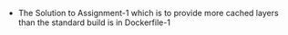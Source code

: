 - The Solution to Assignment-1 which is to provide more cached layers than the standard build is in Dockerfile-1
